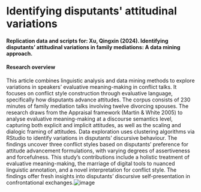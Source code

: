 # Identifying disputants' attitudinal variations

#### Replication data and scripts for: Xu, Qingxin (2024). Identifying disputants’ attitudinal variations in family mediations: A data mining approach.

#### Research overview

This article combines linguistic analysis and data mining methods to explore variations in speakers’ evaluative meaning-making in conflict talks. It focuses on conflict style construction through evaluative language, specifically how disputants advance attitudes. The corpus consists of 230 minutes of family mediation talks involving twelve divorcing spouses. The research draws from the Appraisal framework (Martin & White 2005) to analyse evaluative meaning-making at a discourse semantics level, capturing both explicit and implicit attitudes, as well as the scaling and dialogic framing of attitudes. Data exploration uses clustering algorithms via RStudio to identify variations in disputants’ discursive behaviour. The findings uncover three conflict styles based on disputants’ preference for attitude advancement formulations, with varying degrees of assertiveness and forcefulness. This study’s contributions include a holistic treatment of evaluative meaning-making, the marriage of digital tools to nuanced linguistic annotation, and a novel interpretation for conflict style. The findings offer fresh insights into disputants’ discursive self-presentation in confrontational exchanges.![image](https://github.com/xu-qingxin/DS_Identifying-disputants-attitudinal-variations/assets/87254506/535f63ee-0b48-4dbc-bc87-ada927a6490e)
